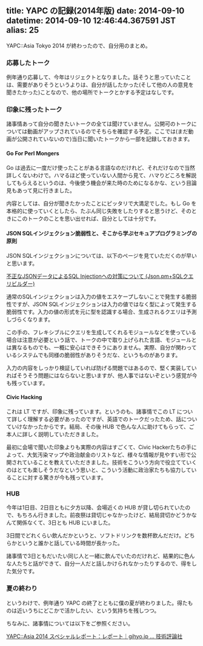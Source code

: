 title: YAPC の記録(2014年版)
date: 2014-09-10
datetime: 2014-09-10 12:46:44.367591 JST
alias: 25
---
YAPC::Asia Tokyo 2014 が終わったので、自分用のまとめ。

### 応募したトーク

例年通り応募して、今年はリジェクトとなりました。話そうと思っていたことは、需要がありそうというよりは、自分が話したかった(そして他の人の意見を聞きたかった)ことなので、他の場所でトークとかする予定はなしです。

### 印象に残ったトーク

諸事情あって自分の聞きたいトークの全ては聞けていません。公開可のトークについては動画がアップされているのでそちらを確認する予定。ここでは(まだ動画が公開されていないので)当日に聞いたトークから一部を記録しておきます。

#### Go For Perl Mongers

Go は過去に一度だけ使ったことがある言語なのだけれど、それだけなので当然詳しくないわけで。ハマるほど使っていない人間から見て、ハマりどころを解説してもらえるというのは、今後使う機会が来た時のためになるかな、という目論見もあって見に行きました。

内容としては、自分が聞きたかったことにピッタリで大満足でした。もし Go を本格的に使っていくとしたら、たぶん同じ失敗をしたりすると思うけど、そのときにこのトークのことを思い出せれば、自分としては十分です。

#### JSON SQLインジェクション脆弱性と、そこから学ぶセキュアプログラミングの原則

JSON SQLインジェクションについては、以下のページを見ていただくのが早いと思います。

[不正なJSONデータによるSQL Injectionへの対策について (Json.pm+SQLクエリビルダー)](http://developers.mobage.jp/blog/2014/7/3/jsonsql-injection)

通常のSQLインジェクションは入力の値をエスケープしないことで発生する脆弱性ですが、JSON SQLインジェクションは入力の値ではなく型によって発生する脆弱性です。入力の値の形式を元に型を認識する場合、生成されるクエリは予測しづらくなります。

この手の、フレキシブルにクエリを生成してくれるモジュールなどを使っている場合は注意が必要という話で、トークの中で取り上げられた言語、モジュールとは異なるものでも、一概に安心はできそうにありません。実際、自分が関わっているシステムでも同様の脆弱性がありそうだな、というものがあります。

入力の内容をしっかり検証していれば防げる問題ではあるので、堅く実装していればそうそう問題にはならないと思いますが、他人事ではないぞという感覚が今も残っています。

#### Civic Hacking

これは LT ですが、印象に残っています。というのも、諸事情でこの LT について詳しく理解する必要があったのですが、英語でのトークだったため、話についていけなかったからです。結局、その後 HUB で色んな人に助けてもらって、ご本人に詳しく説明していただきました。

最初に会場で聞いた印象よりも実際の内容はすごくて、Civic Hackerたちの手によって、大気汚染マップや政治献金のリストなど、様々な情報が見やすい形で公開されていることを教えていただきました。技術をこういう方向で役立てていくのはとても楽しそうだなという思いと、こういう活動に政治家たちも協力していることに対する驚きが今も残っています。

### HUB

今年は1日目、2日目ともに夕方以降、会場近くの HUB が貸し切られていたので、もちろん行きました。前夜祭は貸切じゃなかったけど、結局貸切かどうかなんて関係なくて、3日とも HUB にいました。

3日間でどれくらい飲んだかというと、ソフトドリンクを数杯飲んだだけ。どちらかというと誰かと話している時間が長かった。

諸事情で3日ともだいたい同じ人と一緒に飲んでいたのだけれど、結果的に色んな人たちと話ができて、自分一人だと話しかけられなかったりするので、得をした気分です。

### 夏の終わり

というわけで、例年通り YAPC の終了とともに僕の夏が終わりました。得たものは近いうちにどこかで活かしたい、という気持ちを残しつつ。

ちなみに、諸事情については以下をご参照ください。

[YAPC::Asia 2014 スペシャルレポート：レポート｜gihyo.jp … 技術評論社](http://gihyo.jp/news/report/01/yapcasia2014)

